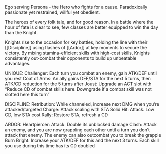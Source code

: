 Ego serving Persona - the Hero who fights for a cause. Paradoxically passionate yet restrained, willful yet obedient.

The heroes of every folk tale, and for good reason. In a battle where the hour of fate is clear to see, few classes are better equipped to win the day than the Knight.

Knights rise to the occasion for key battles, holding the line with their [[Discipline]] using flashes of [[Ardor]] at key moments to secure the victory. By mixing stamina-efficient skills with high-cost skills, Knights consistently out-combat their opponents to build up unbeatable advantages.

UNIQUE:
Challenger: Each turn you combat an enemy, gain ATK/DEF until you rest
Coat of Arms: An ally gains DEF/STA for the next 5 turns, then ATK/CD reduction for the 5 turns after
Joust: Upgrade an ACT slot with “Reduce CD of combat skills here. Downgrade if a combat skill was not slotted here this turn”

DISCIPLINE:
Retribution: While channeled, increase next DMG when you’re attacked/targeted
Charge: Attack scaling with STA
Solid Hit: Attack. Low CD, low STA cost
Rally: Restore STA, refresh a CD

ARDOR:
Heartpiercer: Attack. Double its unblocked damage
Clash: Attack an enemy, and you are now grappling each other until a turn you don’t attack that enemy. The enemy can also outcombat you to break the grapple
Burn Bright: Increase your ATK/DEF for this and the next 3 turns. Each skill you use during this time has its CD doubled